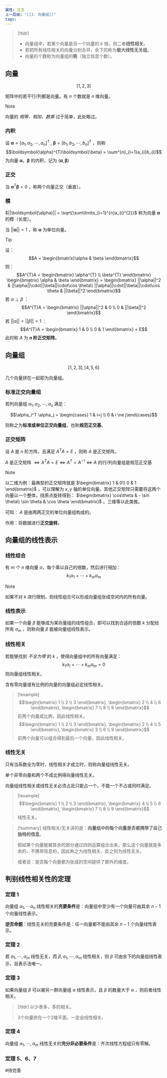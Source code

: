 ```yaml
---
属性: 正文
上一层级: "[[3. 向量组]]"
tags:
---
```


> [!tldr] 
> - 向量组中，若某个向量是另一个向量的 $k$ 倍，则二者**线性相关**。
> - 若把所有线性相关的向量分别合并，余下的称为**极大线性无关组**。
> - 向量的个数称为向量组的**秩**（独立信息个数）。

## 向量

$$[1,2,3]$$

矩阵中的若干行/列都是向量。有 $n$ 个数就是 $n$ 维向量。

> [!note] 
> 向量的 *相等、相加、数乘* 过于简单，此处略过。

### 内积

设 $\boldsymbol{\alpha} =[a_{1},a_{2},\cdots,a_{n}]^{T}$ , $\boldsymbol{\beta} =[b_{1},b_{2},\cdots,b_{n}]^{T}$ ，则称 $$\boldsymbol{\alpha}^{T}\boldsymbol{\beta} = \sum^{n}_{i=1}a_{i}b_{i}$$ 为向量 $\boldsymbol{\alpha}$，$\boldsymbol{\beta}$ 的内积，记为 $(\boldsymbol{\alpha}, \boldsymbol{\beta})$

### 正交

当 $\boldsymbol{\alpha}^{T}\boldsymbol{\beta} = 0$ ，称两个向量正交（垂直）。

### 模

$||\boldsymbol{\alpha}|| = \sqrt{\sum\limits_{i=1}^{n}a_{i}^{2}}$ 称为向量 $\boldsymbol{\alpha}$ 的模（长度）。

当 $||\boldsymbol{\alpha}||=1$ ，称 $\boldsymbol{\alpha}$ 为单位向量。

> [!tip] 
> 设： $$A = \begin{bmatrix}\alpha & \beta \end{bmatrix}$$
> 则： $$A^{T}A = \begin{bmatrix} \alpha^{T} \\ \beta^{T} \end{bmatrix} \begin{bmatrix} \alpha & \beta \end{bmatrix} = \begin{bmatrix} ||\alpha||^2 & ||\alpha||\cdot||\beta||\cdot\cos \theta\\ ||\alpha||\cdot||\beta||\cdot\cos \theta & ||\beta||^2 \end{bmatrix}$$
> 若 $\alpha \perp \beta$ ：
> $$A^{T}A = \begin{bmatrix} ||\alpha||^2 & 0 \\ 0 & ||\beta||^2 \end{bmatrix}$$
> 若 $||\alpha|| = ||\beta|| = 1$ ：
> $$A^{T}A = \begin{bmatrix} 1 & 0 \\ 0 & 1 \end{bmatrix} = E$$
> 此时称 $A$ 为 **$n$ 阶正交矩阵**。

## 向量组

$$[1,2,3], [4,5,6]$$

几个向量拼在一起即为向量组。

### 标准正交向量组

若列向量组 $\alpha_{1},\alpha_{2},\cdots,\alpha_{s}$ 满足：

$$\alpha_i^T \alpha_j = \begin{cases} 1 & i=j \\ 0 & i \ne j\end{cases}$$

则称之为**标准或单位正交向量组**，也称**规范正交基**。

### 正交矩阵

设 $A$ 是 $n$ 阶方阵，且满足 $A^{T}A = E$ ，则称 $A$ 是正交矩阵。

$A$ 是正交矩阵 $\Leftrightarrow A^{T}A=E \Leftrightarrow A^{T}=A^{-1} \Leftrightarrow A$ 的行/列向量组是规范正交基

> [!note] 
> 以二维为例：最典型的正交矩阵就是 $\begin{bmatrix} 1 & 0\\ 0 & 1 \end{bmatrix}$ ，可以理解为 $x,y$ 轴的单位向量。其他正交矩阵只需要将这两个向量以一个整体，绕原点旋转得到： $\begin{bmatrix} \cos\theta & - \sin \theta\\ \sin \theta & \cos \theta \end{bmatrix}$ 。三维等以此类推。
> 
> 可知： $A$ 是由两两正交的单位向量组构成的。
> 
> 作用：将数据进行**正交旋转**。

## 向量组的线性表示

### 线性组合

有 $m$ 个 $n$ 维向量 $\alpha$，每个乘以自己的倍数，然后进行相加：
$$k_{1}\alpha_{1} + \cdots + k_{m}\alpha_{m}$$

> [!note] 
> 如果不对 $k$ 进行限制，则线性组合可以形成向量组张成空间内的所有向量。

### 线性表示

如果一个向量 $\beta$ 能够成为某向量组的线性组合，即可以找到合适的倍数 $k$ 分配给所有 $\alpha_{m}$ ，则称向量 $\beta$ 能被向量组线性表示。

### 线性相关

若能够找到 *不全为零* 的 $k$ ，使得向量组中的所有向量满足： $$k_{1}\alpha_{1} + \cdots + k_{m}\alpha_{m} = 0$$ 则向量组线性相关。

含有零向量或有比例的向量的向量组必定线性相关。

> [!example] 
> $$\begin{bmatrix} 1 \\ 2 \\ 3 \end{bmatrix}, \begin{bmatrix} 2 \\ 4 \\ 6 \end{bmatrix}, \begin{bmatrix} 7 \\ 8 \\ 9 \end{bmatrix}$$ 前两个向量成比例，因此线性相关。
> $$\begin{bmatrix} 1 \\ 2 \\ 3 \end{bmatrix}, \begin{bmatrix} 2 \\ 4 \\ 5 \end{bmatrix}, \begin{bmatrix} 3 \\ 6 \\ 9 \end{bmatrix}$$ 前两个向量可以组合得到最后一个向量，因此线性相关。

### 线性无关

只有当系数全为零时，线性相关才成立时，则称向量组线性无关。

单个非零向量和两个不成比例得向量线性无关。

向量组线性相关或线性无关必须占且只能占一个，不能一个不占或同时满足。

> [!example] 
> $$\begin{bmatrix} 1 \\ 2 \\ 3 \end{bmatrix}, \begin{bmatrix} 4 \\ 5 \\ 6 \end{bmatrix}, \begin{bmatrix} 7 \\ 8 \\ 9 \end{bmatrix}$$ 线性无关。

> [!summary] 
> 线性相关/无关讲的是：**向量组中的每个向量是否都携带了自己独特的信息**。
> 
> 假如某个向量能被其余的部分通过四则运算组合出来，那么这个向量就是多余的、不携带信息的，因此称之为线性相关。反之则为线性无关。
> 
> 或者说：是否每个向量都为张成的空间提供了额外的维度。

## 判别线性相关性的定理

### 定理 1

向量组 $\alpha_{1}, \cdots \alpha_{n}$ 线性相关的**充要条件**是：向量组中至少有一个向量可由其余 $n-1$ 个向量线性表示。

**逆否命题**：线性无关的充要条件是：任一向量都不能由其余 $n-1$ 个向量线性表示。

### 定理 2

若 $\alpha_{1}, \cdots, \alpha_{m}$ 线性无关，而 $\beta, \alpha_{1}, \cdots, \alpha_{m}$ 线性相关，则 $\beta$ 可由余下的向量组线性表示，且表示法唯一。

### 定理 3

如果向量组 $\beta$ 可以被另一群向量组 $\alpha$ 线性表示，且 $\beta$ 的数量大于 $\alpha$ ，则前者线性相关。

> [!tldr] 
> 以少表多，多的相关。
> 
> 3个向量挤在一个2维平面，一定会线性相关。

### 定理 4

向量组 $\alpha_{1}, \cdots, \alpha_{m}$ 线性无关的**充分非必要条件**是：齐次线性方程组只有零解。

### 定理 5、6、7

#待完善 


